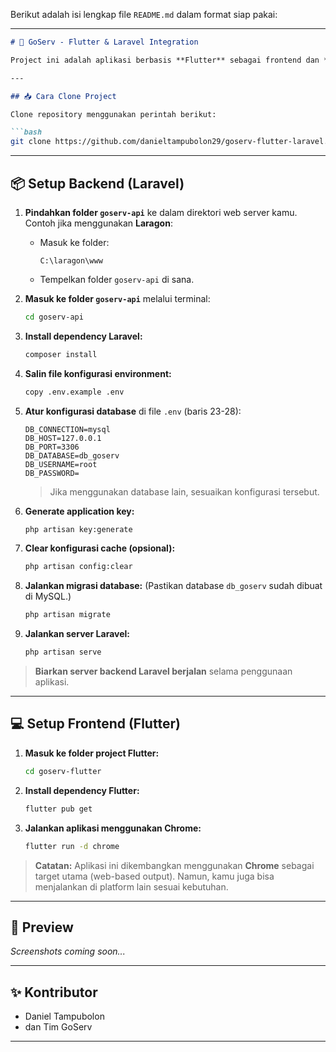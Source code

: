 Berikut adalah isi lengkap file `README.md` dalam format siap pakai:

---

````markdown
# 🚀 GoServ - Flutter & Laravel Integration

Project ini adalah aplikasi berbasis **Flutter** sebagai frontend dan **Laravel** sebagai backend API. Cocok untuk belajar atau dijadikan starter project.

---

## 📥 Cara Clone Project

Clone repository menggunakan perintah berikut:

```bash
git clone https://github.com/danieltampubolon29/goserv-flutter-laravel.git [nama-folder]
````

---

## 📦 Setup Backend (Laravel)

1. **Pindahkan folder `goserv-api`** ke dalam direktori web server kamu.
   Contoh jika menggunakan **Laragon**:

   * Masuk ke folder:

     ```
     C:\laragon\www
     ```
   * Tempelkan folder `goserv-api` di sana.

2. **Masuk ke folder `goserv-api`** melalui terminal:

   ```bash
   cd goserv-api
   ```

3. **Install dependency Laravel:**

   ```bash
   composer install
   ```

4. **Salin file konfigurasi environment:**

   ```bash
   copy .env.example .env
   ```

5. **Atur konfigurasi database** di file `.env` (baris 23-28):

   ```env
   DB_CONNECTION=mysql
   DB_HOST=127.0.0.1
   DB_PORT=3306
   DB_DATABASE=db_goserv
   DB_USERNAME=root
   DB_PASSWORD=
   ```

   > Jika menggunakan database lain, sesuaikan konfigurasi tersebut.

6. **Generate application key:**

   ```bash
   php artisan key:generate
   ```

7. **Clear konfigurasi cache (opsional):**

   ```bash
   php artisan config:clear
   ```

8. **Jalankan migrasi database:**
   (Pastikan database `db_goserv` sudah dibuat di MySQL.)

   ```bash
   php artisan migrate
   ```

9. **Jalankan server Laravel:**

   ```bash
   php artisan serve
   ```

> **Biarkan server backend Laravel berjalan** selama penggunaan aplikasi.

---

## 💻 Setup Frontend (Flutter)

1. **Masuk ke folder project Flutter:**

   ```bash
   cd goserv-flutter
   ```

2. **Install dependency Flutter:**

   ```bash
   flutter pub get
   ```

3. **Jalankan aplikasi menggunakan Chrome:**

   ```bash
   flutter run -d chrome
   ```

> **Catatan:**
> Aplikasi ini dikembangkan menggunakan **Chrome** sebagai target utama (web-based output).
> Namun, kamu juga bisa menjalankan di platform lain sesuai kebutuhan.

---

## 📸 Preview

*Screenshots coming soon...*

---

## ✨ Kontributor

* Daniel Tampubolon
* dan Tim GoServ

---
